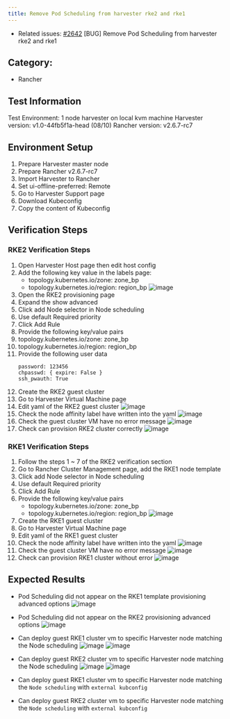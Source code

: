 ```yaml
---
title: Remove Pod Scheduling from harvester rke2 and rke1
---
```


* Related issues: [#2642](https://github.com/harvester/harvester/issues/2642) [BUG] Remove Pod Scheduling from harvester rke2 and rke1

## Category: 
* Rancher

## Test Information
Test Environment: 1 node harvester on local kvm machine
Harvester version: v1.0-44fb5f1a-head (08/10)
Rancher version: v2.6.7-rc7

## Environment Setup

1. Prepare Harvester master node
1. Prepare Rancher v2.6.7-rc7
1. Import Harvester to Rancher
1. Set ui-offline-preferred: Remote
1. Go to Harvester Support page
1. Download Kubeconfig
1. Copy the content of Kubeconfig

## Verification Steps

### RKE2 Verification Steps
1. Open Harvester Host page then edit host config
1. Add the following key value in the labels page:
    - topology.kubernetes.io/zone: zone_bp
    - topology.kubernetes.io/region: region_bp
![image](https://user-images.githubusercontent.com/29251855/183802450-a790b9a2-3e2c-4559-8f84-b5a768b9c83d.png)
1. Open the RKE2 provisioning page
1. Expand the show advanced
1. Click add Node selector in Node scheduling
1. Use default Required priority
1. Click Add Rule
1. Provide the following key/value pairs
1. topology.kubernetes.io/zone: zone_bp
1. topology.kubernetes.io/region: region_bp
1. Provide the following user data
    ```
    password: 123456
    chpasswd: { expire: False }
    ssh_pwauth: True
    ```
1. Create the RKE2 guest cluster
1. Go to Harvester Virtual Machine page
1. Edit yaml of the RKE2 guest cluster
![image](https://user-images.githubusercontent.com/29251855/183804372-776736cd-d58a-4f16-828f-45903d99af60.png)
1. Check the node affinity label have written into the yaml
![image](https://user-images.githubusercontent.com/29251855/183804693-da78125c-0be8-4775-8665-37e0302877b9.png)
1. Check the guest cluster VM have no error message
![image](https://user-images.githubusercontent.com/29251855/183804967-9e043d1a-cdc1-4233-a32e-63ea04b98125.png)
1. Check can provision RKE2 cluster correctly
![image](https://user-images.githubusercontent.com/29251855/183805796-956e5ee0-129f-41b8-99e1-03764b6f436e.png)


### RKE1 Verification Steps

1. Follow the steps 1 ~ 7 of the RKE2 verification section
1. Go to Rancher Cluster Management page, add the RKE1 node template
1. Click add Node selector in Node scheduling
1. Use default Required priority
1. Click Add Rule
1. Provide the following key/value pairs
    - topology.kubernetes.io/zone: zone_bp
    - topology.kubernetes.io/region: region_bp
![image](https://user-images.githubusercontent.com/29251855/183807452-643faffb-f9f9-46b8-8414-5a8224aa3e66.png)
1. Create the RKE1 guest cluster
1. Go to Harvester Virtual Machine page
1. Edit yaml of the RKE1 guest cluster
1. Check the node affinity label have written into the yaml
![image](https://user-images.githubusercontent.com/29251855/183807763-073b5622-5e77-4b23-989c-b610ff4d0586.png)
1. Check the guest cluster VM have no error message
![image](https://user-images.githubusercontent.com/29251855/183807827-005bd590-5b24-4bf8-a26d-b81a4bbdc3dc.png)
1. Check can provision RKE1 cluster without error
![image](https://user-images.githubusercontent.com/29251855/183808305-d64c828f-7a08-4fc5-ac27-cbb879d57f2f.png)



## Expected Results
- Pod Scheduling did not appear on the RKE1 template provisioning advanced options
![image](https://user-images.githubusercontent.com/29251855/183801086-cc6de3d9-e420-42b5-af47-3ce7a60cd53c.png)

- Pod Scheduling did not appear on the RKE2 provisioning advanced options
![image](https://user-images.githubusercontent.com/29251855/183801181-67d24d86-fbb6-4bc8-9643-c7684a2406db.png)

- Can deploy guest RKE1 cluster vm to specific Harvester node matching the Node scheduling
![image](https://user-images.githubusercontent.com/29251855/183807763-073b5622-5e77-4b23-989c-b610ff4d0586.png)
![image](https://user-images.githubusercontent.com/29251855/183807827-005bd590-5b24-4bf8-a26d-b81a4bbdc3dc.png)

- Can deploy guest RKE2 cluster vm to specific Harvester node matching the Node scheduling
![image](https://user-images.githubusercontent.com/29251855/183804693-da78125c-0be8-4775-8665-37e0302877b9.png)
![image](https://user-images.githubusercontent.com/29251855/183804967-9e043d1a-cdc1-4233-a32e-63ea04b98125.png)

 - Can deploy guest RKE1 cluster vm to specific Harvester node matching the `Node scheduling` with `external kubconfig`

 - Can deploy guest RKE2 cluster vm to specific Harvester node matching the `Node scheduling` with `external kubconfig`


